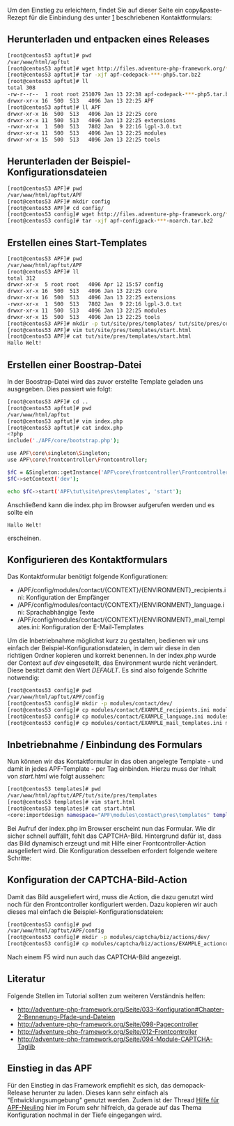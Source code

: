 Um den Einstieg zu erleichtern, findet Sie auf dieser Seite ein
copy&paste-Rezept für die Einbindung des unter
[1](http://adventure-php-framework.org/Seite/035-Kontaktformular-Tutorial)
beschriebenen Kontaktformulars:

## Herunterladen und entpacken eines Releases

``` bash
[root@centos53 apftut]# pwd
/var/www/html/apftut
[root@centos53 apftut]# wget http://files.adventure-php-framework.org/***/download/apf-codepack-***-php5.tar.bz2
[root@centos53 apftut]# tar -xjf apf-codepack-***-php5.tar.bz2
[root@centos53 apftut]# ll
total 308
-rw-r--r--  1 root root 251079 Jan 13 22:38 apf-codepack-***-php5.tar.bz2
drwxr-xr-x 16  500  513   4096 Jan 13 22:25 APF
[root@centos53 apftut]# ll APF
drwxr-xr-x 16  500  513   4096 Jan 13 22:25 core
drwxr-xr-x 11  500  513   4096 Jan 13 22:25 extensions
-rwxr-xr-x  1  500  513   7802 Jan  9 22:16 lgpl-3.0.txt
drwxr-xr-x 11  500  513   4096 Jan 13 22:25 modules
drwxr-xr-x 15  500  513   4096 Jan 13 22:25 tools
```

## Herunterladen der Beispiel-Konfigurationsdateien

``` bash
[root@centos53 APF]# pwd
/var/www/html/apftut/APF
[root@centos53 APF]# mkdir config
[root@centos53 APF]# cd config/
[root@centos53 config]# wget http://files.adventure-php-framework.org/***/download/apf-configpack-***-noarch.tar.bz2
[root@centos53 config]# tar -xjf apf-configpack-***-noarch.tar.bz2
```

## Erstellen eines Start-Templates

``` bash
[root@centos53 APF]# pwd
/var/www/html/apftut/APF
[root@centos53 APF]# ll
total 312
drwxr-xr-x  5 root root   4096 Apr 12 15:57 config
drwxr-xr-x 16  500  513   4096 Jan 13 22:25 core
drwxr-xr-x 16  500  513   4096 Jan 13 22:25 extensions
-rwxr-xr-x  1  500  513   7802 Jan  9 22:16 lgpl-3.0.txt
drwxr-xr-x 11  500  513   4096 Jan 13 22:25 modules
drwxr-xr-x 15  500  513   4096 Jan 13 22:25 tools
[root@centos53 APF]# mkdir -p tut/site/pres/templates/ tut/site/pres/controller/
[root@centos53 APF]# vim tut/site/pres/templates/start.html
[root@centos53 APF]# cat tut/site/pres/templates/start.html
Hallo Welt!
```

## Erstellen einer Boostrap-Datei

In der Boostrap-Datei wird das zuvor erstellte Template geladen uns
ausgegeben. Dies passiert wie folgt:

``` bash
[root@centos53 APF]# cd ..
[root@centos53 apftut]# pwd
/var/www/html/apftut
[root@centos53 apftut]# vim index.php
[root@centos53 apftut]# cat index.php
<?php
include('./APF/core/bootstrap.php');

use APF\core\singleton\Singleton;
use APF\core\frontcontroller\Frontcontroller;

$fC = &Singleton::getInstance('APF\core\frontcontroller\Frontcontroller');
$fC->setContext('dev');

echo $fC->start('APF\tut\site\pres\templates', 'start');
```

Anschließend kann die index.php im Browser aufgerufen werden und es
sollte ein

``` html4strict
Hallo Welt!
```

erscheinen.

## Konfigurieren des Kontaktformulars

Das Kontaktformular benötigt folgende Konfigurationen:

-   /APF/config/modules/contact/{CONTEXT}/{ENVIRONMENT}_recipients.ini:
    Konfiguration der Empfänger
-   /APF/config/modules/contact/{CONTEXT}/{ENVIRONMENT}_language.ini:
    Sprachabhängige Texte
-   /APF/config/modules/contact/{CONTEXT}/{ENVIRONMENT}_mail_templates.ini:
    Konfiguration der E-Mail-Templates

Um die Inbetriebnahme möglichst kurz zu gestalten, bedienen wir uns
einfach der Beispiel-Konfigurationsdateien, in dem wir diese in den
richtigen Ordner kopieren und korrekt benennen. In der index.php wurde
der Context auf *dev* eingesetellt, das Environment wurde nicht
verändert. Diese besitzt damit den Wert *DEFAULT*. Es sind also folgende
Schritte notwendig:

``` bash
[root@centos53 config]# pwd
/var/www/html/apftut/APF/config
[root@centos53 config]# mkdir -p modules/contact/dev/
[root@centos53 config]# cp modules/contact/EXAMPLE_recipients.ini modules/contact/dev/DEFAULT_recipients.ini
[root@centos53 config]# cp modules/contact/EXAMPLE_language.ini modules/contact/dev/DEFAULT_language.ini
[root@centos53 config]# cp modules/contact/EXAMPLE_mail_templates.ini modules/contact/dev/DEFAULT_mail_templates.ini
```

## Inbetriebnahme / Einbindung des Formulars

Nun können wir das Kontaktformular in das oben angelegte Template - und
damit in jedes APF-Template - per Tag einbinden. Hierzu muss der Inhalt
von *start.html* wie folgt aussehen:

``` bash
[root@centos53 templates]# pwd
/var/www/html/apftut/APF/tut/site/pres/templates
[root@centos53 templates]# vim start.html
[root@centos53 templates]# cat start.html
<core:importdesign namespace="APF\modules\contact\pres\templates" template="contact" />
```

Bei Aufruf der index.php im Browser erscheint nun das Formular. Wie dir
sicher schnell auffällt, fehlt das CAPTCHA-Bild. Hintergrund dafür ist,
dass das Bild dynamisch erzeugt und mit Hilfe einer
Frontcontroller-Action ausgeliefert wird. Die Konfiguration desselben
erfordert folgende weitere Schritte:

## Konfiguration der CAPTCHA-Bild-Action

Damit das Bild ausgeliefert wird, muss die Action, die dazu genutzt wird
noch für den Frontcontroller konfiguriert werden. Dazu kopieren wir auch
dieses mal einfach die Beispiel-Konfigurationsdateien:

``` bash
[root@centos53 config]# pwd
/var/www/html/apftut/APF/config
[root@centos53 config]# mkdir -p modules/captcha/biz/actions/dev/
[root@centos53 config]# cp modules/captcha/biz/actions/EXAMPLE_actionconfig.ini modules/captcha/biz/actions/dev/DEFAULT_actionconfig.ini
```

Nach einem F5 wird nun auch das CAPTCHA-Bild angezeigt.

## Literatur

Folgende Stellen im Tutorial sollten zum weiteren Verständnis helfen:

-   <http://adventure-php-framework.org/Seite/033-Konfiguration#Chapter-2-Bennenung-Pfade-und-Dateien>
-   <http://adventure-php-framework.org/Seite/098-Pagecontroller>
-   <http://adventure-php-framework.org/Seite/012-Frontcontroller>
-   <http://adventure-php-framework.org/Seite/094-Module-CAPTCHA-Taglib>

## Einstieg in das APF

Für den Einstieg in das Framework empfiehlt es sich, das
demopack-Release herunter zu laden. Dieses kann sehr einfach als
"Entwicklungsumgebung" genutzt werden. Zudem ist der Thread [Hilfe für
APF-Neuling](http://forum.adventure-php-framework.org/viewtopic.php?f=1&t=80)
hier im Forum sehr hilfreich, da gerade auf das Thema Konfiguration
nochmal in der Tiefe eingegangen wird.